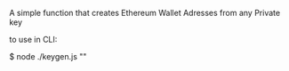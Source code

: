 A simple function that creates Ethereum Wallet Adresses from any Private key

to use in CLI:

$ node ./keygen.js "<private key>"
